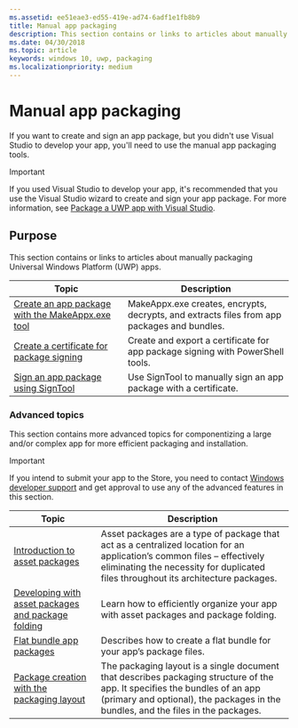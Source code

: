 ```yaml
---
ms.assetid: ee51eae3-ed55-419e-ad74-6adf1e1fb8b9
title: Manual app packaging
description: This section contains or links to articles about manually packaging Universal Windows Platform (UWP) apps.
ms.date: 04/30/2018
ms.topic: article
keywords: windows 10, uwp, packaging
ms.localizationpriority: medium
---
```

# Manual app packaging

If you want to create and sign an app package, but you didn't use Visual Studio to develop your app, you'll need to use the manual app packaging tools.

> [!IMPORTANT] 
> If you used Visual Studio to develop your app, it's recommended that you use the Visual Studio wizard to create and sign your app package. For more information, see [Package a UWP app with Visual Studio](https://msdn.microsoft.com/windows/uwp/packaging/packaging-uwp-apps).

## Purpose

This section contains or links to articles about manually packaging Universal Windows Platform (UWP) apps.

| Topic | Description |
|-------|-------------|
| [Create an app package with the MakeAppx.exe tool](create-app-package-with-makeappx-tool.md) | MakeAppx.exe creates, encrypts, decrypts, and extracts files from app packages and bundles. |
| [Create a certificate for package signing](create-certificate-package-signing.md) | Create and export a certificate for app package signing with PowerShell tools. |
| [Sign an app package using SignTool](sign-app-package-using-signtool.md) | Use SignTool to manually sign an app package with a certificate. |

### Advanced topics

This section contains more advanced topics for componentizing a large and/or complex app for more efficient packaging and installation. 

> [!IMPORTANT]
> If you intend to submit your app to the Store, you need to contact [Windows developer support](https://developer.microsoft.com/windows/support) and get approval to use any of the advanced features in this section.


| Topic | Description |
|-------|-------------|
| [Introduction to asset packages](asset-packages.md) | Asset packages are a type of package that act as a centralized location for an application’s common files – effectively eliminating the necessity for duplicated files throughout its architecture packages. |
| [Developing with asset packages and package folding](package-folding.md) | Learn how to efficiently organize your app with asset packages and package folding. |
| [Flat bundle app packages](flat-bundles.md) | Describes how to create a flat bundle for your app’s package files. |
| [Package creation with the packaging layout](packaging-layout.md) | The packaging layout is a single document that describes packaging structure of the app. It specifies the bundles of an app (primary and optional), the packages in the bundles, and the files in the packages. |
